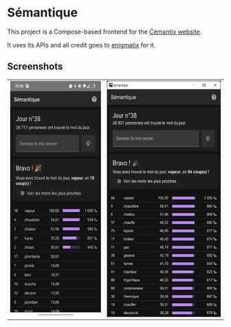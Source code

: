 # Sémantique

This project is a Compose-based frontend for the [Cémantix website](https://cemantix.herokuapp.com/).

It uses its APIs and all credit goes to [enigmatix](https://twitter.com/enigmathix) for it.

## Screenshots

<table>
<tr>
<td><img src="assets/screenshot_android.png" height="550"></td>
<td><img src="assets/screenshot_windows.png" height="550"></td>
</tr>
</table>
